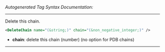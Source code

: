 _Autogenerated Tag Syntax Documentation:_

---
Delete this chain.

```xml
<DeleteChain name="(&string;)" chain="(&non_negative_integer;)" />
```

-   **chain**: delete this chain (number) (no option for PDB chains)

---

